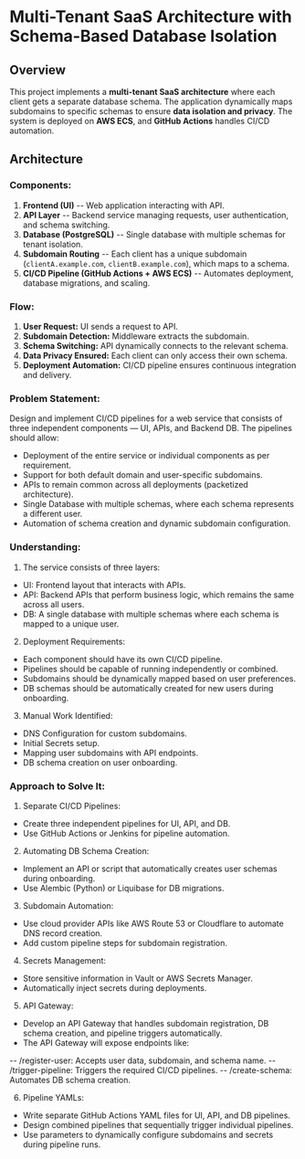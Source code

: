 Multi-Tenant SaaS Architecture with Schema-Based Database Isolation
===================================================================

Overview
--------

This project implements a **multi-tenant SaaS architecture** where each client gets a separate database schema. The application dynamically maps subdomains to specific schemas to ensure **data isolation and privacy**. The system is deployed on **AWS ECS**, and **GitHub Actions** handles CI/CD automation.

Architecture
------------

### Components:

1.  **Frontend (UI)** -- Web application interacting with API.
2.  **API Layer** -- Backend service managing requests, user authentication, and schema switching.
3.  **Database (PostgreSQL)** -- Single database with multiple schemas for tenant isolation.
4.  **Subdomain Routing** -- Each client has a unique subdomain (`clientA.example.com`, `clientB.example.com`), which maps to a schema.
5.  **CI/CD Pipeline (GitHub Actions + AWS ECS)** -- Automates deployment, database migrations, and scaling.

### Flow:

1.  **User Request:** UI sends a request to API.
2.  **Subdomain Detection:** Middleware extracts the subdomain.
3.  **Schema Switching:** API dynamically connects to the relevant schema.
4.  **Data Privacy Ensured:** Each client can only access their own schema.
5.  **Deployment Automation:** CI/CD pipeline ensures continuous integration and delivery.

### Problem Statement:

Design and implement CI/CD pipelines for a web service that consists of three independent components — UI, APIs, and Backend DB. The pipelines should allow:

- Deployment of the entire service or individual components as per requirement.
- Support for both default domain and user-specific subdomains.
- APIs to remain common across all deployments (packetized architecture).
- Single Database with multiple schemas, where each schema represents a different user.
- Automation of schema creation and dynamic subdomain configuration.

### Understanding:

1. The service consists of three layers:

- UI: Frontend layout that interacts with APIs.
- API: Backend APIs that perform business logic, which remains the same across all users.
- DB: A single database with multiple schemas where each schema is mapped to a unique user.

2. Deployment Requirements:

- Each component should have its own CI/CD pipeline.
- Pipelines should be capable of running independently or combined.
- Subdomains should be dynamically mapped based on user preferences.
- DB schemas should be automatically created for new users during onboarding.

3. Manual Work Identified:

- DNS Configuration for custom subdomains.
- Initial Secrets setup.
- Mapping user subdomains with API endpoints.
- DB schema creation on user onboarding.

### Approach to Solve It:

1. Separate CI/CD Pipelines:

- Create three independent pipelines for UI, API, and DB.
- Use GitHub Actions or Jenkins for pipeline automation.

2. Automating DB Schema Creation:

- Implement an API or script that automatically creates user schemas during onboarding.
- Use Alembic (Python) or Liquibase for DB migrations.

3. Subdomain Automation:

- Use cloud provider APIs like AWS Route 53 or Cloudflare to automate DNS record creation.
- Add custom pipeline steps for subdomain registration.

4. Secrets Management:

- Store sensitive information in Vault or AWS Secrets Manager.
- Automatically inject secrets during deployments.

5. API Gateway:

- Develop an API Gateway that handles subdomain registration, DB schema creation, and pipeline triggers automatically.
- The API Gateway will expose endpoints like:

-- /register-user: Accepts user data, subdomain, and schema name.
-- /trigger-pipeline: Triggers the required CI/CD pipelines.
-- /create-schema: Automates DB schema creation.

6. Pipeline YAMLs:

- Write separate GitHub Actions YAML files for UI, API, and DB pipelines.
- Design combined pipelines that sequentially trigger individual pipelines.
- Use parameters to dynamically configure subdomains and secrets during pipeline runs.
